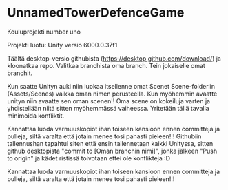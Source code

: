 # UnnamedTowerDefenceGame
Kouluprojekti number uno

Projekti luotu: Unity versio 6000.0.37f1 

Täältä desktop-versio githubista (https://desktop.github.com/download/) ja kloonatkaa repo. Valitkaa branchista oma branch. Tein jokaiselle omat branchit.

Kun saatte Unityn auki niin luokaa itsellenne omat Scenet Scene-folderiin (Assets/Scenes) vaikka oman nimen perusteella. Kun myöhemmin avaatte unityn niin avaatte sen oman scenen!! Oma scene on kokeiluja varten ja yhdistellään niitä sitten myöhemmässä vaiheessa. Yritetään tällä tavalla minimoida konfliktit.

Kannattaa luoda varmuuskopiot ihan toiseen kansioon ennen committeja ja pulleja, siltä varalta että jotain menee tosi pahasti pieleen!!! Githubiin tallennushan tapahtui siten että ensin tallennetaan kaikki Unityssa, sitten github desktopista "commit to [Oman branchin nimi]", jonka jälkeen "Push to origin" ja kädet ristissä toivotaan ettei ole konflikteja :D

Kannattaa luoda varmuuskopiot ihan toiseen kansioon ennen committeja ja pulleja, siltä varalta että jotain menee tosi pahasti pieleen!!!
